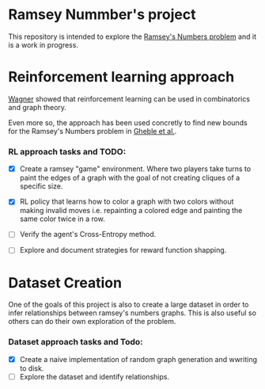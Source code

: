 # Ramsey Nummber's project

This repository is intended to explore the [Ramsey's Numbers problem](https://en.wikipedia.org/wiki/Ramsey%27s_theorem#Ramsey_numbers) and it is a work in progress.

# Reinforcement learning approach

[Wagner](https://arxiv.org/abs/2104.14516) showed that reinforcement learning can be used in combinatorics and graph theory.

Even more so, the approach has been used concretly to find new bounds for the Ramsey's Numbers problem in [Gheble et al.](https://arxiv.org/abs/2403.20055).

### RL approach tasks and TODO:
 - [x] Create a ramsey "game" environment. Where two players take turns to paint the edges of a graph with the goal of not creating cliques of a specific size.
 - [x] RL policy that learns how to color a graph with two colors without making invalid moves i.e. repainting a colored edge and painting the same color twice in a row.
 - [ ] Verify the agent's Cross-Entropy method.
 - [ ] Explore and document strategies for reward function shapping.


# Dataset Creation

One of the goals of this project is also to create a large dataset in order to infer relationships between ramsey's numbers graphs. This is also useful so others can do their own exploration of the problem.

### Dataset approach tasks and Todo:

 - [x] Create a naive implementation of random graph generation and wwriting to disk.
 - [ ] Explore the dataset and identify relationships.